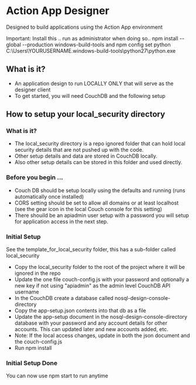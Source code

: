# Action App Designer
Designed to build applications using the Action App environment

Important: Install this .. run as administrator when doing so..
npm install --global --production windows-build-tools
and
npm config set python C:\Users\YOURUSERNAME\.windows-build-tools\python27\python.exe

## What is it?
* An application design to run LOCALLY ONLY that will serve as the designer client
* To get started, you will need CouchDB and the following setup

## How to setup your local_security directory
### What is it?
* The local_security directory is a repo ignored folder that can hold local security details that are not pushed up with the code.   
* Other setup details and data are stored in CouchDB locally.
* Also other setup details can be stored in this folder and used directly.

### Before you begin ...
* Couch DB should be setup locally using the defaults and running (runs automatically once installed)
* CORS setting should be set to allow all domains or at least localhost (see the gear icon in the local Couch console for this setting)
* There shouild be an apiadmin user setup with a password you will setup for application access in the next step.

### Initial Setup
See the template_for_local_security folder, this has a sub-folder called local_security
* Copy the local_security folder to the root of the project where it will be ignored in the repo
* Update the one file couch-config.js with your password and optionally a new key if not using "apiadmin" as the admin level CouchDB API username
* In the CouchDB create a database called nosql-design-console-directory
* Copy the app-setup.json contents into that db as a file
* Update the app-setup document in the nosql-design-console-directory database with your password and any account details for other accounts.  This can updated later and new accounts added, etc.
* Note: If the local access changes, update in both the json document and the couch-config.js
* Run npm install

### Initial Setup Done
You can now use npm start to run anytime
